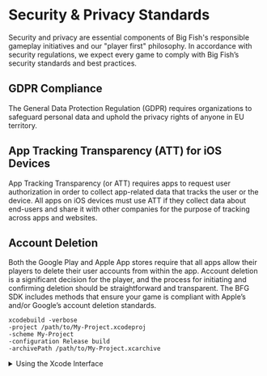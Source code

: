 # Security & Privacy Standards

Security and privacy are essential components of Big Fish's responsible gameplay initiatives and our "player first" philosophy. In accordance with security regulations, we expect every game to comply with Big Fish’s security standards and best practices.

## GDPR Compliance 

The General Data Protection Regulation (GDPR) requires organizations to safeguard personal data and uphold the privacy rights of anyone in EU territory. 

## App Tracking Transparency (ATT) for iOS Devices 

App Tracking Transparency (or ATT) requires apps to request user authorization in order to collect app-related data that tracks the user or the device. All apps on iOS devices must use ATT if they collect data about end-users and share it with other companies for the purpose of tracking across apps and websites.

## Account Deletion 
Both the Google Play and Apple App stores require that all apps allow their players to delete their user accounts from within the app. Account deletion is a significant decision for the player, and the process for initiating and confirming deletion should be straightforward and transparent. The BFG SDK includes methods that ensure your game is compliant with Apple’s and/or Google’s account deletion standards.

```
xcodebuild -verbose
-project /path/to/My-Project.xcodeproj
-scheme My-Project
-configuration Release build
-archivePath /path/to/My-Project.xcarchive
```

<details>
    <summary>Using the Xcode Interface</summary>
    <div>
        <ul>
            <li>Open Xcode.</li>
            <li>Change the scheme of your app target to Release.</li>
            <li>Update the Build number under the <b>General</b> tab of your app target.</li>
            <li>Strip the simulator architectures before creating an archive. See !!!!LINK HERE!!!! gs_strip_architectures in the Prepare for Integration section for details.</li>
            <li>Go to the <b>Product / Archive</b> menu in Xcode and wait for the archive to be finished. Once done, the <b>Organizer</b> window will open, and you'll see a list of the archives. You can access this window by going to the <b>Window / Organizer</b> menu.</li>
            <li>Select the first archive in the list (the last one created) and click on the <b>Validate App</b> button on the right-hand side panel.</li>
            <li>Select your App Store distribution options: <b>Strip swift symbols</b> and <b>Upload app symbols</b>.</li>
            <li>Click the <b>Distribute App</b> button when validation succeeds.</li>
            <li>Select the App Store Connect option from the prompt. This ensures that the uploaded .ipa contains the SwiftSupport folder required by Apple. If you select any of the other options, such as AdHoc, Enterprise, or Development, your submission to Test Flight will fail with the following message: ITMS-90426: Invalid Swift Support - The SwiftSupport folder is missing. Rebuild your app using the current public (GM) version of Xcode and resubmit it.</li>
        </ul>
    </div>
</details>
